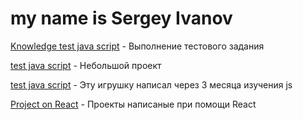 # my name is Sergey Ivanov
[Knowledge test java script](https://ivanov2014.github.io/projects/project_test_js/ "Тест на знание js") - Выполнение тестового задания


[test java script](https://ivanov2014.github.io/projects/test/ "Тест") - Небольшой проект


[test java script](https://ivanov2014.github.io/projects/game/ "Игра") - Эту игрушку написал через 3 месяца изучения js

[Project on React](https://ivanov2014.github.io/projects/projects_react/ "Проекты написаные при помощи React") - Проекты написаные при помощи React
